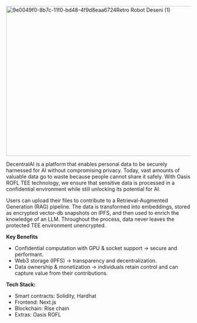 <img width="1536" height="408" alt="9e0049f0-8b7c-11f0-bd48-4f9d8eaa6724Retro Robot Deseni (1)" src="https://github.com/user-attachments/assets/357ea536-7739-4e20-9b10-8e3db7cfc154" />

DecentralAI is a platform that enables personal data to be securely harnessed for AI without compromising privacy. Today, vast amounts of valuable data go to waste because people cannot share it safely. With Oasis ROFL TEE technology, we ensure that sensitive data is processed in a confidential environment while still unlocking its potential for AI.

Users can upload their files to contribute to a Retrieval-Augmented Generation (RAG) pipeline. The data is transformed into embeddings, stored as encrypted vector-db snapshots on IPFS, and then used to enrich the knowledge of an LLM. Throughout the process, data never leaves the protected TEE environment unencrypted.


**Key Benefits**

 - Confidential computation with GPU & socket support → secure and
   performant. 
 - Web3 storage (IPFS) → transparency and decentralization.
 - Data ownership & monetization → individuals retain control and can
   capture value from their contributions.

**Tech Stack:**

 - Smart contracts: Solidity, Hardhat 
 - Frontend: Next.js 
 - Blockchain: Rise chain 
 - Extras: Oasis ROFL
